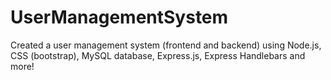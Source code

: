 # UserManagementSystem
Created a user management system (frontend and backend) using Node.js, CSS (bootstrap), MySQL database, Express.js, Express Handlebars and more!
